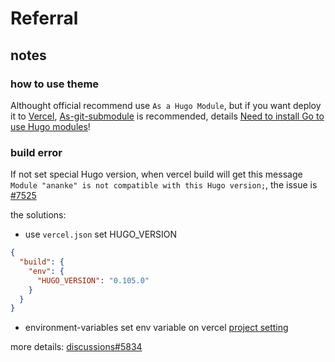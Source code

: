 # Referral

## notes
### how to use theme
Althought official recommend use `As a Hugo Module`, but if you want deploy it to [Vercel](https://vercel.com/guides/deploying-hugo-with-vercel), [As-git-submodule](https://github.com/theNewDynamic/gohugo-theme-ananke#as-git-submodule) is recommended, details [Need to install Go to use Hugo modules](https://github.com/vercel/community/discussions/38)!

### build error
If not set special Hugo version, when vercel build will get this message `Module "ananke" is not compatible with this Hugo version;`, the issue is [#7525](https://github.com/vercel/vercel/issues/7525)

the solutions:
- use `vercel.json`
set HUGO_VERSION
```json
{
  "build": {
    "env": {
      "HUGO_VERSION": "0.105.0"
    }
  }
}
```
- environment-variables
set env variable on vercel [project setting](https://vercel.com/docs/concepts/projects/environment-variables)

more details: [discussions#5834](https://github.com/vercel/vercel/discussions/5834)
